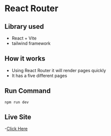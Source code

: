 # React Router

## Library used
- React + Vite
- tailwind framework

## How it works
- Using React Router it will render pages quickly
- It has a five different pages

## Run Command
`npm run dev`

## Live Site
-[Click Here]([https://regal-otter-98ac56.netlify.app/](https://regal-otter-98ac56.netlify.app/)https://regal-otter-98ac56.netlify.app/)
